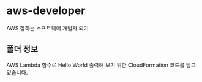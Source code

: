 # aws-developer
AWS 잘하는 소프트웨어 개발자 되기

## 폴더 정보
<!-- 必須事項 -->
AWS Lambda 함수로 Hello World 출력해 보기 위한 CloudFormation 코드를 담고있습니다.